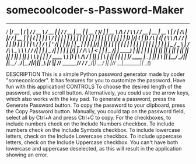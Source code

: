 # somecoolcoder-s-Password-Maker
   _____  ____  __  __ ______ _____ ____   ____  _      _____ ____  _____  ______ _____  _  _____   _____         _____ _______          ______  _____  _____    __  __          _  ________ _____  _ 
  / ____|/ __ \|  \/  |  ____/ ____/ __ \ / __ \| |    / ____/ __ \|  __ \|  ____|  __ \( )/ ____| |  __ \ /\    / ____/ ____\ \        / / __ \|  __ \|  __ \  |  \/  |   /\   | |/ /  ____|  __ \| |
 | (___ | |  | | \  / | |__ | |   | |  | | |  | | |   | |   | |  | | |  | | |__  | |__) |/| (___   | |__) /  \  | (___| (___  \ \  /\  / / |  | | |__) | |  | | | \  / |  /  \  | ' /| |__  | |__) | |
  \___ \| |  | | |\/| |  __|| |   | |  | | |  | | |   | |   | |  | | |  | |  __| |  _  /   \___ \  |  ___/ /\ \  \___ \\___ \  \ \/  \/ /| |  | |  _  /| |  | | | |\/| | / /\ \ |  < |  __| |  _  /| |
  ____) | |__| | |  | | |___| |___| |__| | |__| | |___| |___| |__| | |__| | |____| | \ \   ____) | | |  / ____ \ ____) |___) |  \  /\  / | |__| | | \ \| |__| | | |  | |/ ____ \| . \| |____| | \ \|_|
 |_____/ \____/|_|  |_|______\_____\____/ \____/|______\_____\____/|_____/|______|_|  \_\ |_____/  |_| /_/    \_\_____/_____/    \/  \/   \____/|_|  \_\_____/  |_|  |_/_/    \_\_|\_\______|_|  \_(_)
                                                                                                                                                                                                      
DESCRIPTION
  This is a simple Python password generator made by coder "somecoolcoder". It has features for you to customize the password. Have fun with this application!
CONTROLS
  To choose the desired length of the password, use the scroll button. 
  Alternatively, you could use the arrow keys, which also works with the key pad.
  To generate a password, press the Generate Password button.
  To copy the password to your clipboard, press the Copy Password button.
  Manually, you could tap on the password field, select all by Ctrl+A and press Ctrl+C to copy.
  For the checkboxes, to include numbers check on the Include Numbers checkbox.
  To include numbers check on the Include Symbols checkbox.
  To include lowercase letters, check on the Include Lowercase checkbox.
  To include uppercase letters, check on the Include Uppercase checkbox.
  You can't have both lowercase and uppercase deselected, as this will result in the application showing an error.
